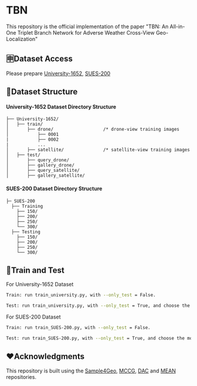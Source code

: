 # TBN

This repository is the official implementation of the paper "TBN: An All-in-One Triplet Branch Network for Adverse Weather Cross-View Geo-Localization"

## 🈸Dataset Access

Please prepare [University-1652](https://github.com/layumi/University1652-Baseline), [SUES-200](https://github.com/Reza-Zhu/SUES-200-Benchmark)

## 📂Dataset Structure

#### University-1652 Dataset Directory Structure

```shell
├── University-1652/
│   ├── train/
│       ├── drone/                   /* drone-view training images 
│           ├── 0001
|           ├── 0002
|           ...
│       ├── satellite/               /* satellite-view training images       
│   ├── test/
│       ├── query_drone/  
│       ├── gallery_drone/  
│       ├── query_satellite/  
│       ├── gallery_satellite/ 
```

#### SUES-200 Dataset Directory Structure

```shell
├─ SUES-200
  ├── Training
    ├── 150/
    ├── 200/
    ├── 250/
    └── 300/
  ├── Testing
    ├── 150/
    ├── 200/ 
    ├── 250/	
    └── 300/
```

## 💯Train and Test

For University-1652 Dataset

```sh
Train: run train_university.py, with --only_test = False.

Test: run train_university.py, with --only_test = True, and choose the model in --ckpt_path.
```

For SUES-200 Dataset

```sh
Train: run train_SUES-200.py, with --only_test = False.

Test: run train_SUES-200.py, with --only_test = True, and choose the model in --ckpt_path.
```

## ❤️Acknowledgments

This repository is built using the [Sample4Geo](https://github.com/Skyy93/Sample4Geo), [MCCG](https://github.com/mode-str/crossview), [DAC](https://github.com/SummerpanKing/DAC) and [MEAN](https://github.com/ISChenawei/MEAN) repositories.

